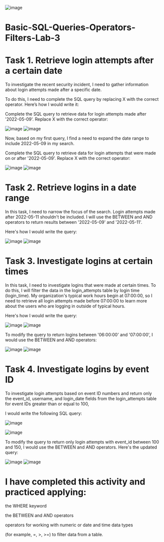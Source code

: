 ![image](https://github.com/iahalkhatib/Basic-SQL-Queries-Operators-Filters-Lab-3/assets/170050432/7ecf1fb7-0e6b-4e48-b7e4-a14c6b181a26)

# Basic-SQL-Queries-Operators-Filters-Lab-3

# Task 1. Retrieve login attempts after a certain date

To investigate the recent security incident, I need to gather information about login attempts made after a specific date. 

To do this, I need to complete the SQL query by replacing X with the correct operator. Here’s how I would write it:

Complete the SQL query to retrieve data for login attempts made after '2022-05-09'. Replace X with the correct operator:

![image](https://github.com/iahalkhatib/Basic-SQL-Queries-Operators-Filters-Lab-3/assets/170050432/06cff4ae-a3eb-4195-92d7-0af9106f69e0)
![image](https://github.com/iahalkhatib/Basic-SQL-Queries-Operators-Filters-Lab-3/assets/170050432/746aeb33-1e1c-494a-9375-5ef7f4b7518b)


Now, based on my first query, I find a need to expand the date range to include 2022-05-09 in my search.

Complete the SQL query to retrieve data for login attempts that were made on or after '2022-05-09'. Replace X with the correct operator:

![image](https://github.com/iahalkhatib/Basic-SQL-Queries-Operators-Filters-Lab-3/assets/170050432/11345cb5-25ef-4c7e-a4eb-819a9bed3f72)
![image](https://github.com/iahalkhatib/Basic-SQL-Queries-Operators-Filters-Lab-3/assets/170050432/012483a4-68c1-47c6-9f67-43be9024a229)


# Task 2. Retrieve logins in a date range

In this task, I need to narrow the focus of the search. Login attempts made after 2022-05-11 shouldn't be included. 
I will use the BETWEEN and AND operators to return results between '2022-05-09' and '2022-05-11'.

Here's how I would write the query:

![image](https://github.com/iahalkhatib/Basic-SQL-Queries-Operators-Filters-Lab-3/assets/170050432/f466a8b5-7598-45b5-929a-ab5dc784a70b)
![image](https://github.com/iahalkhatib/Basic-SQL-Queries-Operators-Filters-Lab-3/assets/170050432/ee91dc4d-acf3-45a2-a644-ff957cf53cb3)

# Task 3. Investigate logins at certain times

In this task, I need to investigate logins that were made at certain times. 
To do this, I will filter the data in the login_attempts table by login time (login_time). 
My organization's typical work hours begin at 07:00:00, so I need to retrieve all login attempts made before 07:00:00 to learn more about the users who are logging in outside of typical hours.

Here's how I would write the query:

![image](https://github.com/iahalkhatib/Basic-SQL-Queries-Operators-Filters-Lab-3/assets/170050432/7220d5e2-3b20-49e8-a6fc-43c04e762c20)
![image](https://github.com/iahalkhatib/Basic-SQL-Queries-Operators-Filters-Lab-3/assets/170050432/3dd92a5a-a7e6-4532-a38f-ce23872de035)


To modify the query to return logins between '06:00:00' and '07:00:00', I would use the BETWEEN and AND operators:

![image](https://github.com/iahalkhatib/Basic-SQL-Queries-Operators-Filters-Lab-3/assets/170050432/62edd123-2187-4660-b765-0cc3c459625e)
![image](https://github.com/iahalkhatib/Basic-SQL-Queries-Operators-Filters-Lab-3/assets/170050432/ad28b158-ac79-4d3b-88e4-eea12b031882)


# Task 4. Investigate logins by event ID

To investigate login attempts based on event ID numbers and return only the event_id, username, and login_date fields from the login_attempts table for event IDs greater than or equal to 100, 

I would write the following SQL query:

![image](https://github.com/iahalkhatib/Basic-SQL-Queries-Operators-Filters-Lab-3/assets/170050432/62348752-baab-405f-b65c-140d0ddb681b)


![image](https://github.com/iahalkhatib/Basic-SQL-Queries-Operators-Filters-Lab-3/assets/170050432/6eb287c7-5df2-4746-a237-56604903b426)


To modify the query to return only login attempts with event_id between 100 and 150, I would use the BETWEEN and AND operators. Here's the updated query:

![image](https://github.com/iahalkhatib/Basic-SQL-Queries-Operators-Filters-Lab-3/assets/170050432/1a2107eb-82b3-4676-a2a3-c0b1ff125899)
![image](https://github.com/iahalkhatib/Basic-SQL-Queries-Operators-Filters-Lab-3/assets/170050432/f9e2fea6-87b6-469c-bf72-7aaa89ff00df)


# I have completed this activity and practiced applying:

the WHERE keyword

the BETWEEN and AND operators

operators for working with numeric or date and time data types 

(for example, =, >, >=) to filter data from a table.
